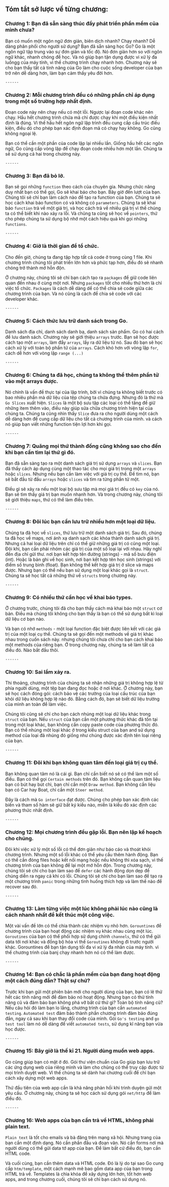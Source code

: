## Tóm tắt sở lược về từng chương:

### Chương 1: Bạn đã sẵn sàng thúc đẩy phát triển phần mềm của mình chưa?

Bạn có muốn một ngôn ngữ đơn giản, biên dịch nhanh? Chạy nhanh? Dễ dàng phân phối cho người sử dụng? Bạn đã sẵn sàng học Go? Go là một ngôn ngữ tập trung vào sự đơn giản và tốc độ. Nó đơn giản hơn so với ngôn ngữ khác, nhanh chóng để học. Và nó giúp bạn tận dụng được vi xử lý đa luồngg của máy tính, vì thế chương trình chạy nhanh hơn. Chương này sẽ cho bạn thấy tất cả tính năng của Go làm cho cuộc sống developer của bạn trở nên dễ dàng hơn, làm bạn cảm thấy yêu đời hơn.

`------`

### Chương 2: Mỗi chương trình đểu có những phần chỉ áp dụng trong một số trường hợp nhất định.

Đoạn code này nên chạy nếu có một lỗi. Ngược lại đoạn code khác nên chạy. Hầu hết chương trình chứa mã chỉ được chạy khi một điều kiện nhất định là đúng. Vì thế hầu hết ngôn ngữ lập trình đều cung cấp cấu trúc điều kiện, điều dó cho phép bạn xác định đoạn mã có chạy hay không. Go cũng không ngoại lệ.

Bạn có thể cần một phần của code lặp lại nhiều lần. Giống hầu hết các ngôn ngữ, Go cũng cấp vòng lặp để chạy đoạn code nhiều hơn một lần. Chúng ta sẽ sử dụng cả hai trong chương này.

`------`

### Chương 3: Bạn đã bỏ lỡ.

Bạn sẽ gọi những `function` theo cách của chuyên gia. Nhưng chức năng duy nhất bạn có thể gọi, Go sẽ khai báo cho bạn. Bây giờ đến lượt của bạn. Chúng tôi sẽ chỉ bạn làm cách nào để tạo ra function của bạn. Chúng ta sẽ học cách khai báo function có và không có `parameters`. Chúng ta sẽ khai báo `function` trả về một giá trị, và học cách trả về nhiều giá trị vì thế chúng ta có thể biết khi nào xảy ra lỗi. Và chũng ta cũng sẽ học về `pointers`, thứ cho phép chúng ta sử dụng bộ nhớ một cách hiệu quả khi gọi những `functions`.

`------`

### Chương 4: Giờ là thời gian để tổ chức.

Cho đến giờ, chúng ta đang tập hợp tất cả code ở trong cùng 1 file. Khi chương trình chúng tôi phát triển lớn hơn và phức tạp hơn, điều đó sẽ nhanh chóng trở thành mớ hỗn độn.

Ở chương này, chúng tôi sẽ chỉ bạn cách tạo ra `packages` để giữ code liên quan đến nhau ở cùng một nơi. Nhưng `packages` tốt cho nhiều thứ hơn là chỉ việc tổ chức. `Packages` là cách dễ dàng dể có thể chia sẻ code giữa các chương trình của bạn. Và nó cũng là cách để chia sẽ code với các developer khác.

`------`

### Chương 5: Cách thức lưu trữ danh sách trong Go.

Danh sách địa chỉ, danh sách danh bạ, danh sách sản phẩm. Go có hai cách để lưu danh sách. Chương này sẽ giới thiệu `arrays` trước. Bạn sẽ học được cách tạo một `arrays`, làm đẩy `arrays`, lấy ra dữ liệu từ nó. Sau đó bạn sẽ học cách xử lý với toàn bộ phần tử của `arrays`. Cách khó hơn với vòng lặp `for`, cách dễ hơn với vòng lặp `range (...)`

`------`

### Chương 6: Chúng ta đã học, chúng ta không thể thêm phần tử vào một arrays được.

Nó chính là vấn đề thực tại của lập trình, bởi vì chúng ta không biết trước có bao nhiêu phần mà dữ liệu của tệp chúng ta chứa đựng. Nhưng đó là thứ mà `Go Slices` xuất hiện. `Slices` là một bộ sưu tập các loại có thể tăng để giữ những item thêm vào, điều này giúp sửa chữa chương trình hiện tại của chúng ta. Chúng ta cũng nhìn thấy `Slice` đưa ra cho người dùng một cách dễ dàng hơn để cung cấp dữ liệu cho tất cả chương trình của mình. và cách nó giúp bạn viết những function tiện lợi hơn khi gọi.

`------`

### Chương 7: Quăng mọi thứ thành đống cũng không sao cho đến khi bạn cần tìm lại thứ gì đó.

Bạn đã sẵn sàng tạo ra một danh sách giá trị sử dụng `arrays` và `slices`. Bạn đã thấy cách áp dụng cùng một thao tác cho mọi giá trị trong một `arrays` hoặc `slices`. Nhưng nếu bạn cần làm việc với giá trị cụ thể. Để tìm nó, bạn sẽ bắt đầu từ đầu `arrays` hoặc `slices` và tìm ra từng phần tử một.

Điều gì sẽ xảy ra nếu một loại bộ sưu tập mà mọi giá trị đều có `key` của nó. Bạn sẽ tìm thấy giá trị bạn muốn nhanh hơn. Và trong chương này, chúng tôi sẽ giới thiệu `maps`, thứ có thể làm điều trên.

`------`

### Chương 8: Đôi lúc bạn cần lưu trữ nhiều hơn một loại dữ liệu.

Chúng ta đã học về `slices`, thứ lưu trữ một danh sách giá trị. Sau đó, chúng ta đã học về maps, nơi ánh xạ danh sạch các khóa thành danh sách giá trị. Nhưng cả hai loại dữ liệu trên chỉ có thể giữ những giá trị có cũng một loại. Đôi khi, bạn cần phải nhóm các giá trị của một số loại lại với nhau. Hãy nghĩ đến địa chỉ gửi thư. nơi bạn kết hợp tên đường (strings) - mã số bưu điện (int). Hoặc là bản ghi về học sinh, nơi bạn kết hợp tên học sinh (strings) với điểm số trung bình (float). Bạn không thể kết hợp giá trị ở slice và maps được. Nhưng bạn có thể nếu bạn sử dụng một loại khác gọi là `struct`. Chúng ta sẽ học tất cả những thứ về `structs` trong chương này.

`------`

### Chương 9: Có nhiều thứ cần học về khai báo types.

Ở chương trước, chúng tôi đã cho bạn thấy cách mà khai báo một `struct` cơ bản. Điều mà chúng tôi không cho bạn thấy là bạn có thể sử dụng bất kì loại dữ liệu cơ bạn nào.

Và bạn có nhớ `methods` - một loại function đặc biệt được liên kết với các giá trị của một loại cụ thể. Chúng ta sẽ gọi đến một methods về giá trị khác nhau trong cuốn sách này. nhưng chúng tôi chưa chỉ cho bạn cách khai báo một methods của riêng bạn. Ở trong chương này, chúng ta sẽ làm tất cả điều đó. Nào bắt đầu thôi.

`------`

### Chương 10: Sai lầm xảy ra.

Thi thoảng, chương trình của chúng ta sẽ nhận những giá trị không hợp lệ từ phía người dùng, một tệp bạn đang đọc hoặc ở nơi khác. Ở chương này, bạn sẽ học cách đóng gói: cách bảo vệ các trường của loại cấu trúc của bạn khỏi dữ liệu không hợp lệ nào đó. Bằng cách đó, bạn sẽ biết dữ liệu trường của mình an toàn để làm việc.

Chúng tôi cũng sẽ chỉ cho bạn cách nhúng một loại dữ liệu khác trong `struct` của bạn. Nếu `struct` của bạn cần một phương thức khác đã tồn tại trong một loại khác, bạn không cần copy paste code của phương thức đó. Bạn có thể nhúng môt loại khác ở trong kiểu struct của bạn and sử dụng method của loại đã nhúng đó giống như chúng được xác định tên loại riêng của bạn.

`------`

### Chương 11: Đôi khi bạn không quan tâm đến loại giá trị cụ thể.

Bạn không quan tâm nó là cái gì. Bạn chỉ cần biết nó sẽ có thể làm một số điều. Bạn có thể gọi `Certain methods` trên đó. Bạn không cần quan tâm liệu bạn có bút hay bút chì, bạn chỉ cần một `Draw method`. Bạn không cần liệu bạn có Car hay Boat, chỉ cần một `Steer method`.

Đây là cách mà `Go interface` đạt được. Chúng cho phép bạn xác định các biến và tham số hàm sẽ giữ bất ký kiểu nào, miễn là kiễu đó xác định các phương thức nhất định.

`------`

### Chương 12: Mọi chương trình đều gặp lỗi. Bạn nên lập kế hoạch cho chúng.

Đôi khi việc xử lý một số lỗi có thể đơn giản như báo cáo và thoát khỏi chương trình. Nhưng một số lỗi khác có thể yêu cầu thêm hành động. Bạn có thể cần đóng files hoặc kết nối mạng hoặc nếu không thì xóa sạch, vì thế chương trình của bạn không để lại một mớ hỗn độn. Trong chương này, chúng tôi sẽ chỉ cho bạn làm sao để `defer` các hành động dọn dẹp để chúng diễn ra ngay cả khi có lỗi. Chúng tôi sẽ chỉ cho bạn làm sao để tạo ra một chương trình `panic` trong những tình huống thích hợp và làm thế nào để recover sau đó.

`------`

### Chương 13: Làm từng việc một lúc không phải lúc nào cũng là cách nhanh nhất để kết thúc một công việc.

Một vài vấn đề lớn có thể chia thành các nhiệm vụ nhỏ hơn. `Gorountines` để chương trình của bạn hoạt động các nhiệm vụ khác nhau cùng một lúc. `Goroutines` của bạn có thể phối hợp sử dụng chính `channels`, thứ có thể gửi data tới nơi khác và đồng bộ hóa vì thế `Goroutines` không đi trước người khác. Gorountines để bạn tận dụng tối đa vi xử lý đa nhân của máy tính. vì thế chương trình của banj chạy nhanh hơn nó có thể làm được.

`------`

### Chương 14: Bạn có chắc là phần mềm của bạn đang hoạt động một cách đúng đắn? Thật sự chứ?

Trước khi bạn gửi một phiên bản mới cho người dùng của bạn, bạn có lẽ thử hết các tính năng mới để đảm bảo nó hoạt động. Nhưng bạn có thử tính năng cũ và đảm bảo bạn không phá vỡ bất cứ thứ gì? Toàn bộ tính năng cũ? Nếu câu hỏi đó làm bạn lo lắng, chương trình của bạn cần `automated testing`. `Automated test` đảm bảo thành phần chương trình đảm bảo đúng đắn, ngay cả sau khi bạn thay đổi code của mình. Gói `Go's testing` and `go test tool` làm nó dễ dàng để viết `automated tests`, sử dụng kĩ năng bạn vừa học được.

`------`

### Chương 15: Bây giờ là thế kỉ 21. Người dùng muốn web apps.

Go cũng giúp bạn có mặt ở đó. Gói thư viện chuẩn của Go giúp bạn lưu trữ các ứng dụng web của riêng mình và làm cho chũng có thể truy cập được từ mọi trình duyệt web. Vì thế chúng ta sẽ dành hai chương cuối để chỉ bạn cách xây dựng một web apps.

Thứ đầu tiên của web app cần là khả năng phản hồi khi trình duyện gửi một yêu cầu. Ở chương này, chúng ta sẽ học cách sử dụng gói `net/http` để làm điều đó.

`------`

### Chương 16: Web apps của bạn cần trả về HTML, không phải plain text.

`Plain text` là tốt cho emails và bà đăng trên mạng xã hội. Nhưng trang của bạn cần một định dạng. Nó cần phần đầu và đoạn văn. Nó cần forms nơi mà người dùng có thể gửi data tớ app của bạn. Để làm bất cứ điều đó, bạn cần HTML code.

Và cuối cùng, bạn cần thêm data và HTML code. Đó là lý do tại sao Go cung cấp `htm/template`, một cách mạnh mẽ bao gồm data app của bạn trong HTML trả về. Templates là chìa khóa để xây dựng lớn hơn, tốt hơn web apps, and trong chương cuối, chúng tôi sẽ chỉ bạn cách sử dụng nó.
